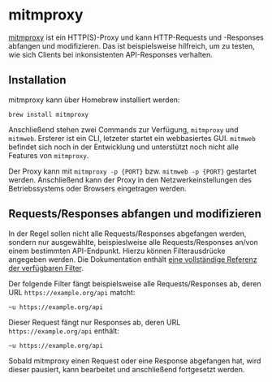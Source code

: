 # mitmproxy

[mitmproxy](https://mitmproxy.org) ist ein HTTP(S)-Proxy und kann HTTP-Requests und -Responses abfangen und modifizieren. Das ist beispielsweise hilfreich, um zu testen, wie sich Clients bei inkonsistenten API-Responses verhalten.

## Installation

mitmproxy kann über Homebrew installiert werden:

```
brew install mitmproxy
```

Anschließend stehen zwei Commands zur Verfügung, `mitmproxy` und `mitmweb`. Ersterer ist ein CLI, letzeter startet ein webbasiertes GUI. `mitmweb` befindet sich noch in der Entwicklung und unterstützt noch nicht alle Features von `mitmproxy`.

Der Proxy kann mit `mitmproxy -p {PORT}` bzw. `mitmweb -p {PORT}` gestartet werden. Anschließend kann der Proxy in den Netzwerkeinstellungen des Betriebssystems oder Browsers eingetragen werden.

## Requests/Responses abfangen und modifizieren

In der Regel sollen nicht alle Requests/Responses abgefangen werden, sondern nur ausgewählte, beispieslweise alle Requests/Responses an/von einem bestimmten API-Endpunkt. Hierzu können Filterausdrücke angegeben werden. Die Dokumentation enthält [eine vollständige Referenz der verfügbaren Filter](https://docs.mitmproxy.org/stable/concepts-filters/).

Der folgende Filter fängt beispielsweise alle Requests/Responses ab, deren URL `https://example.org/api` matcht:

```
~u https://example.org/api
```

Dieser Request fängt nur Responses ab, deren URL `https://example.org/api` enthält:

```
~u https://example.org/api
```

Sobald mitmproxy einen Request oder eine Response abgefangen hat, wird dieser pausiert, kann bearbeitet und anschließend fortgesetzt werden.

